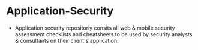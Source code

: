 # Application-Security
- Application security repositoriy consits all web & mobile security assessment checklists and cheatsheets to be used by security analysts & consultants on their client's application.
